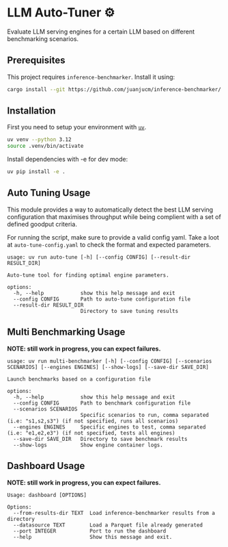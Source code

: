 # LLM Auto-Tuner ⚙️

Evaluate LLM serving engines for a certain LLM based on different benchmarking scenarios.

## Prerequisites

This project requires `inference-benchmarker`. Install it using:

```bash
cargo install --git https://github.com/juanjucm/inference-benchmarker/
```

## Installation

First you need to setup your environment with [`uv`](https://github.com/astral-sh/uv).
```bash
uv venv --python 3.12
source .venv/bin/activate
```

Install dependencies with -e for dev mode:

```bash
uv pip install -e .
```
## Auto Tuning Usage

This module provides a way to automatically detect the best LLM serving configuration that maximises throughput while being complient with a set of defined goodput criteria.

For running the script, make sure to provide a valid config yaml. Take a loot at `auto-tune-config.yaml` to check the format and expected parameters.

```concole
usage: uv run auto-tune [-h] [--config CONFIG] [--result-dir RESULT_DIR]

Auto-tune tool for finding optimal engine parameters.

options:
  -h, --help            show this help message and exit
  --config CONFIG       Path to auto-tune configuration file
  --result-dir RESULT_DIR
                        Directory to save tuning results
```

## Multi Benchmarking Usage

**NOTE: still work in progress, you can expect failures.**

```console
usage: uv run multi-benchmarker [-h] [--config CONFIG] [--scenarios SCENARIOS] [--engines ENGINES] [--show-logs] [--save-dir SAVE_DIR]

Launch benchmarks based on a configuration file

options:
  -h, --help            show this help message and exit
  --config CONFIG       Path to benchmark configuration file
  --scenarios SCENARIOS
                        Specific scenarios to run, comma separated (i.e: "s1,s2,s3") (if not specified, runs all scenarios)
  --engines ENGINES     Specific engines to test, comma separated (i.e: "e1,e2,e3") (if not specified, tests all engines)
  --save-dir SAVE_DIR   Directory to save benchmark results
  --show-logs           Show engine container logs.
  ```

## Dashboard Usage

**NOTE: still work in progress, you can expect failures.**

```console
Usage: dashboard [OPTIONS]

Options:
  --from-results-dir TEXT  Load inference-benchmarker results from a directory
  --datasource TEXT        Load a Parquet file already generated
  --port INTEGER           Port to run the dashboard
  --help                   Show this message and exit.
```
